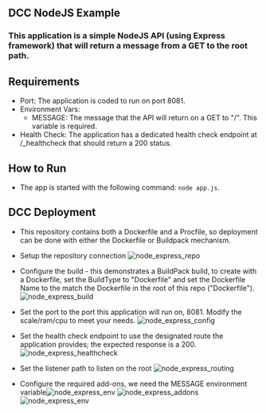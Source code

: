## DCC NodeJS Example
### This application is a simple NodeJS API (using Express framework) that will return a message from a GET to the root path.
## Requirements

* Port: The application is coded to run on port 8081.
* Environment Vars:
    * MESSAGE: The message that the API will return on a GET to "/".  This variable is required.
* Health Check: The application has a dedicated health check endpoint at /_healthcheck that should return a 200 status.
## How to Run
* The app is started with the following command: `node app.js`.
## DCC Deployment
* This repository contains both a Dockerfile and a Procfile, so deployment can be done with either the Dockerfile or Buildpack mechanism.
  
* Setup the repository connection
![node_express_repo](https://user-images.githubusercontent.com/55393832/131186892-f4bb615c-84d3-4a27-8da2-a59573dc591e.jpg)

* Configure the build - this demonstrates a BuildPack build, to create with a Dockerfile, set the BuildType to "Dockerfile" and set the Dockerfile Name to the match the Dockerfile in the root of this repo ("Dockerfile").
![node_express_build](https://user-images.githubusercontent.com/55393832/131187055-d7aa95b0-0593-465c-938e-9f1fab60395c.jpg)

* Set the port to the port this application will run on, 8081.  Modify the scale/ram/cpu to meet your needs.
![node_express_config](https://user-images.githubusercontent.com/55393832/131187421-1d1006df-c196-4be2-9aa9-87e62e634e7d.jpg)

* Set the health check endpoint to use the designated route the application provides; the expected response is a 200.
![node_express_healthcheck](https://user-images.githubusercontent.com/55393832/131187181-ed442ff3-6d2d-4e8f-ba42-0ede9a9a3068.jpg)

* Set the listener path to listen on the root
![node_express_routing](https://user-images.githubusercontent.com/55393832/131187239-d2dcb6ef-40ee-4b9f-b0d7-aa7f30355269.jpg)

* Configure the required add-ons, we need the MESSAGE environment variable![node_express_env](https://user-images.githubusercontent.com/55393832/131187385-21b16636-b86d-4a58-9d98-4601b13326af.jpg)
![node_express_addons](https://user-images.githubusercontent.com/55393832/131187315-2fa4d435-5026-4a61-bf8d-8a5b4dec6afa.jpg)
![node_express_env](https://user-images.githubusercontent.com/55393832/131187407-e37e27f5-4915-4bc9-9841-0539ce1f0995.jpg)




